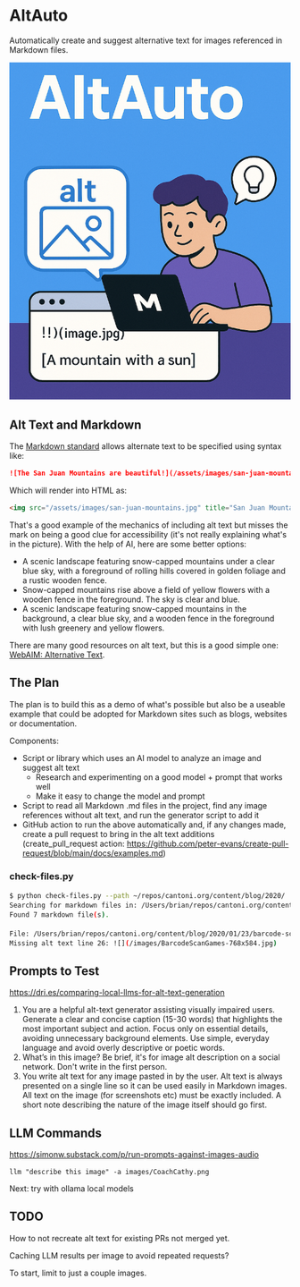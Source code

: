 # AltAuto

Automatically create and suggest alternative text for images referenced in Markdown files.

![A person uses a laptop to create alt text for an image of a mountain with a sun](logo.png "AltAuto Project")

## Alt Text and Markdown

The [Markdown standard][md] allows alternate text to be specified using syntax like:

```md
![The San Juan Mountains are beautiful!](/assets/images/san-juan-mountains.jpg "San Juan Mountains")
```

Which will render into HTML as:

```html
<img src="/assets/images/san-juan-mountains.jpg" title="San Juan Mountains" alt="The San Juan Mountains are beautiful!">
```

That's a good example of the mechanics of including alt text but misses the mark on being a good clue for accessibility (it's not really explaining what's in the picture). With the help of AI, here are some better options:

* A scenic landscape featuring snow-capped mountains under a clear blue sky, with a foreground of rolling hills covered in golden foliage and a rustic wooden fence.
* Snow-capped mountains rise above a field of yellow flowers with a wooden fence in the foreground. The sky is clear and blue.
* A scenic landscape featuring snow-capped mountains in the background, a clear blue sky, and a wooden fence in the foreground with lush greenery and yellow flowers.

There are many good resources on alt text, but this is a good simple one: [WebAIM: Alternative Text][aim].

## The Plan

The plan is to build this as a demo of what's possible but also be a useable example that could be adopted for Markdown sites such as blogs, websites or documentation.

Components:
* Script or library which uses an AI model to analyze an image and suggest alt text
  * Research and experimenting on a good model + prompt that works well
  * Make it easy to change the model and prompt
* Script to read all Markdown .md files in the project, find any image references without alt text, and run the generator script to add it
* GitHub action to run the above automatically and, if any changes made, create a pull request to bring in the alt text additions (create_pull_request action: https://github.com/peter-evans/create-pull-request/blob/main/docs/examples.md)

### check-files.py

```sh
$ python check-files.py --path ~/repos/cantoni.org/content/blog/2020/
Searching for markdown files in: /Users/brian/repos/cantoni.org/content/blog/2020
Found 7 markdown file(s).

File: /Users/brian/repos/cantoni.org/content/blog/2020/01/23/barcode-scanning-video-games-collection/index.md
Missing alt text line 26: ![](/images/BarcodeScanGames-768x584.jpg)
```

## Prompts to Test

https://dri.es/comparing-local-llms-for-alt-text-generation

1. You are a helpful alt-text generator assisting visually impaired users. Generate a clear and concise caption (15-30 words) that highlights the most important subject and action. Focus only on essential details, avoiding unnecessary background elements. Use simple, everyday language and avoid overly descriptive or poetic words.
2. What’s in this image? Be brief, it's for image alt description on a social network. Don't write in the first person.
3. You write alt text for any image pasted in by the user. Alt text is always presented on a single line so it can be used easily in Markdown images. All text on the image (for screenshots etc) must be exactly included. A short note describing the nature of the image itself should go first.

## LLM Commands

https://simonw.substack.com/p/run-prompts-against-images-audio

```
llm "describe this image" -a images/CoachCathy.png
```

Next: try with ollama local models

## TODO

How to not recreate alt text for existing PRs not merged yet.

Caching LLM results per image to avoid repeated requests?

To start, limit to just a couple images.

[md]: https://www.markdownguide.org/basic-syntax/#images-1
[aim]: https://webaim.org/techniques/alttext/
